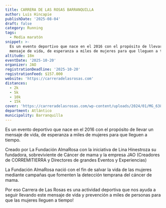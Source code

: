 ```yaml
---
title: CARRERA DE LAS ROSAS BARRANQUILLA
author: Luis Hincapie
publishDate: '2025-08-04'
draft: false
category: Running
tags:
  - Media maratón
snippet: >-
  Es un evento deportivo que nace en el 2016 con el propósito de llevar un
  mensaje de vida, de esperanza a miles de mujeres para que lleguen a tiempo.
altitude: 18m
eventDate: '2025-10-20'
organizer: JAO
registrationDeadline: '2025-10-20'
registrationFeed: $157.000
website: 'https://carreradelasrosas.com'
distances:
  - 2k
  - 5k
  - 10k
  - 15k
cover: 'https://carreradelasrosas.com/wp-content/uploads/2024/01/MG_6383.jpg'
department: Atlántico
municipality: Barranquilla
---
```


Es un evento deportivo que nace en el 2016 con el propósito de llevar un mensaje de vida, de esperanza a miles de
mujeres para que lleguen a tiempo.

Creado por La Fundación AlmaRosa con la iniciativa de Lina Hinestroza su fundadora, sobreviviente de Cáncer de mama y la
empresa JAO (Creadores de CORREMITIERRA y Directores de grandes Eventos y Experiencias)

La Fundación AlmaRosa nació con el fin de salvar la vida de las mujeres mediante campañas que fomenten la detección
temprana del cáncer de mama.

Por eso Carrera de Las Rosas es una actividad deportiva que nos ayuda a seguir llevando este mensaje de vida y
prevención a miles de personas para que las mujeres lleguen a tiempo!
